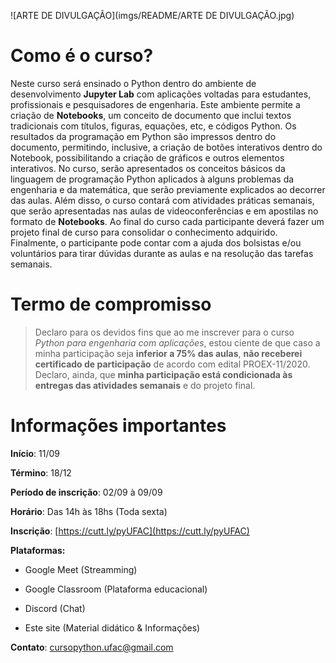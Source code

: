 
![ARTE DE DIVULGAÇÃO](imgs/README/ARTE DE DIVULGAÇÃO.jpg)


# Como é o curso?

Neste curso será ensinado o Python dentro do ambiente de desenvolvimento __Jupyter Lab__ com aplicações voltadas para estudantes, profissionais e pesquisadores de engenharia. Este ambiente permite a criação de __Notebooks__, um conceito de documento que inclui textos tradicionais com títulos, figuras, equações, etc, e códigos Python. Os resultados da programação em Python são impressos dentro do documento, permitindo, inclusive, a criação de botões interativos dentro do Notebook, possibilitando a criação de gráficos e outros elementos interativos. No curso, serão apresentados os conceitos básicos da linguagem de programação Python aplicados à alguns problemas da engenharia e da matemática, que serão previamente explicados ao decorrer das aulas. Além disso, o curso contará com atividades práticas semanais, que serão apresentadas nas aulas de videoconferências e em apostilas no formato de __Notebooks__. Ao final do curso cada participante deverá fazer um projeto final de curso para consolidar o conhecimento adquirido. Finalmente, o participante pode contar com a ajuda dos bolsistas e/ou voluntários para tirar dúvidas durante as aulas e na resolução das tarefas semanais.
<div class="tag-h1" id='termo-compromisso'/>

# Termo de compromisso

> Declaro para os devidos fins que ao me inscrever para o curso _Python para engenharia com aplicações_, estou ciente de que caso a minha participação seja __inferior a 75% das aulas__, __não receberei certificado de participação__ de acordo com edital PROEX-11/2020. Declaro, ainda, que __minha participação está condicionada às entregas das atividades semanais__ e do projeto final.


# Informações importantes

**Início**: 11/09

**Término**: 18/12

**Período de inscrição**: 02/09 à 09/09

**Horário**: Das 14h às 18hs (Toda sexta)

**Inscrição**: [https://cutt.ly/pyUFAC](https://cutt.ly/pyUFAC)

**Plataformas:** 

- Google Meet (Streamming)

- Google Classroom (Plataforma educacional)

- Discord (Chat)

- Este site (Material didático & Informações)

**Contato**: [cursopython.ufac@gmail.com](mailto:cursopython.ufac@gmail.com)